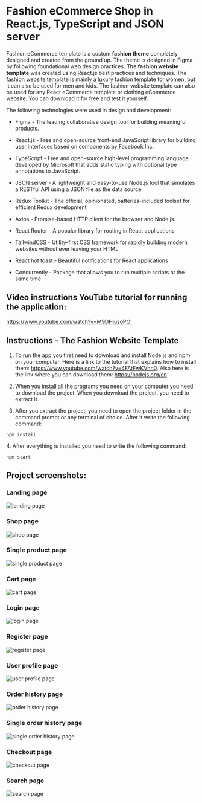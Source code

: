 <h1>Fashion eCommerce Shop in React.js, TypeScript and JSON server</h1>

<p>Fashion eCommerce template is a custom <b>fashion theme</b> completely designed and created from the ground up. The theme is designed in Figma by following foundational web design practices. <b>The fashion website template</b> was created using React.js best practices and techniques. The fashion website template is mainly a luxury fashion template for women, but it can also be used for men and kids. The fashion website template can also be used for any React eCommerce template or clothing eCommerce website. You can download it for free and test it yourself.</p>
<p>The following technologies were used in design and development:</p>
<ul>
  <li><p>Figma - The leading collaborative design tool for building meaningful products.</p></li>
  <li><p>React.js - Free and open-source front-end JavaScript library for building user interfaces based on components by Facebook Inc.</p></li>
  <li><p>TypeScript - Free and open-source high-level programming language developed by Microsoft that adds static typing with optional type annotations to JavaScript.</p></li>
  <li><p>JSON server - A lightweight and easy-to-use Node.js tool that simulates a RESTful API using a JSON file as the data source</p></li>
  <li><p>Redux Toolkit - The official, opinionated, batteries-included toolset for efficient Redux development</p></li>
  <li><p>Axios - Promise-based HTTP client for the browser and Node.js.</p></li>
  <li><p>React Router - A popular library for routing in React applications</p></li>
  <li><p>TailwindCSS - Utility-first CSS framework for rapidly building modern websites without ever leaving your HTML</p></li>
  <li><p>React hot toast - Beautiful notifications for React applications</p></li>
  <li><p>Concurrently - Package that allows you to run multiple scripts at the same time</p></li>
</ul>

<h2>Video instructions YouTube tutorial for running the application:</h2>
<a href="https://www.youtube.com/watch?v=M9DHiusoPOI">https://www.youtube.com/watch?v=M9DHiusoPOI</a>

<h2>Instructions - The Fashion Website Template</h2>
<ol>
  <li><p>To run the app you first need to download and install Node.js and npm on your computer. Here is a link to the tutorial that explains how to install them: <a href="https://www.youtube.com/watch?v=4FAtFwKVhn0" target="_blank">https://www.youtube.com/watch?v=4FAtFwKVhn0</a>. Also here is the link where you can download them: <a href="https://nodejs.org/en" target="_blank">https://nodejs.org/en</a></p></li>
  <li><p>When you install all the programs you need on your computer you need to download the project. When you download the project, you need to extract it.</p></li>
  <li><p>After you extract the project, you need to open the project folder in the command prompt or any terminal of choice. After it write the following command:</p></li>
</ol>

```
npm install
```

<p>4. After everything is installed you need to write the following command:</p>

```
npm start
```

<h2>Project screenshots: </h2>

<h3>Landing page</h3>


![landing page](https://github.com/user-attachments/assets/9e1ef65f-ca21-4615-9820-f8f00204ad85)


<h3>Shop page</h3>


![shop page](https://github.com/user-attachments/assets/e2935c47-9b53-4d26-9221-05451102260c)


<h3>Single product page</h3>


![single product page](https://github.com/user-attachments/assets/815eaa98-150d-4847-9339-5140745c66ba)


<h3>Cart page</h3>

![cart page](https://github.com/user-attachments/assets/164bcf3d-7984-4cc4-8f30-978069737ef6)

<h3>Login page</h3>

![login page](https://github.com/user-attachments/assets/4903e803-9253-4212-be4d-cfa14e010fb3)


<h3>Register page</h3>

![register page](https://github.com/user-attachments/assets/a2c5f5cb-d03f-46c8-b43a-edd3876e3001)

<h3>User profile page</h3>

![user profile page](https://github.com/user-attachments/assets/5786d46b-29a8-44c2-ad52-3a794ce954c9)


<h3>Order history page</h3>

![order history page](https://github.com/user-attachments/assets/57259617-6c4e-4efd-84ad-961ee0a9b9e4)


<h3>Single order history page</h3>

![single order history page](https://github.com/user-attachments/assets/f2abffa8-9af3-478f-a888-ed3fbd007315)

<h3>Checkout page</h3>

![checkout page](https://github.com/user-attachments/assets/0dc47027-1bf7-4b96-bff2-73867d6892a9)


<h3>Search page</h3>

![search page](https://github.com/user-attachments/assets/a62c71be-5424-4bf5-a660-352d507764a5)
